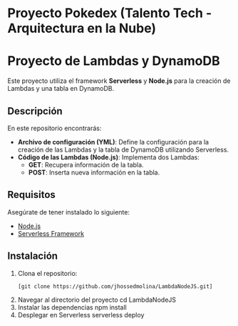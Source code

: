 # Proyecto Pokedex (Talento Tech - Arquitectura en la Nube)

# Proyecto de Lambdas y DynamoDB

Este proyecto utiliza el framework **Serverless** y **Node.js** para la creación de Lambdas y una tabla en DynamoDB.

## Descripción

En este repositorio encontrarás:

- **Archivo de configuración (YML)**: Define la configuración para la creación de las Lambdas y la tabla de DynamoDB utilizando Serverless.
- **Código de las Lambdas (Node.js)**: Implementa dos Lambdas:
  - **GET**: Recupera información de la tabla.
  - **POST**: Inserta nueva información en la tabla.

## Requisitos

Asegúrate de tener instalado lo siguiente:

- [Node.js](https://nodejs.org/)
- [Serverless Framework](https://www.serverless.com/)

## Instalación

1. Clona el repositorio:
   ```bash
   [git clone https://github.com/jhossedmolina/LambdaNodeJS.git]
2. Navegar al directorio del proyecto
   cd LambdaNodeJS
3. Instalar las dependencias
   npm install
4. Desplegar en Serverless
   serverless deploy


